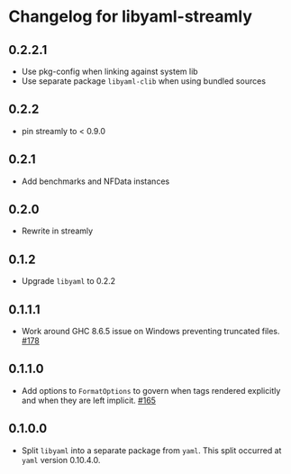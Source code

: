 # Changelog for libyaml-streamly

## 0.2.2.1

* Use pkg-config when linking against system lib
* Use separate package `libyaml-clib` when using bundled sources

## 0.2.2

* pin streamly to < 0.9.0

## 0.2.1

* Add benchmarks and NFData instances

## 0.2.0

* Rewrite in streamly

## 0.1.2

* Upgrade `libyaml` to 0.2.2

## 0.1.1.1

* Work around GHC 8.6.5 issue on Windows preventing truncated files.  [#178](https://github.com/snoyberg/yaml/issues/178)

## 0.1.1.0

* Add options to `FormatOptions` to govern when tags rendered explicitly and when they are left implicit. [#165](https://github.com/snoyberg/yaml/issues/165)

## 0.1.0.0

* Split `libyaml` into a separate package from `yaml`. This split occurred at
  `yaml` version 0.10.4.0.
